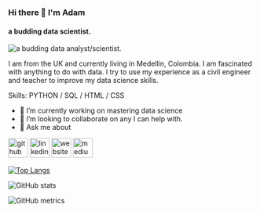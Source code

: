 ### Hi there 👋 I'm Adam
#### a budding data scientist.
![a budding data analyst/scientist.](https://arturssmirnovs.github.io/github-profile-readme-generator/images/banner.png)

I am from the UK and currently living in Medellin, Colombia. I am fascinated with anything to do with data. I try to use my experience as a civil engineer and teacher to improve my data science skills.

Skills: PYTHON / SQL / HTML / CSS

- 🔭 I’m currently working on mastering data science 
- 👯 I’m looking to collaborate on any I can help with. 
- 💬 Ask me about   


[<img src='https://cdn.jsdelivr.net/npm/simple-icons@3.0.1/icons/github.svg' alt='github' height='40'>](https://github.com/https://github.com/aharris86)  [<img src='https://cdn.jsdelivr.net/npm/simple-icons@3.0.1/icons/linkedin.svg' alt='linkedin' height='40'>](https://www.linkedin.com/in/https://www.linkedin.com/in/adam-harris86//)  [<img src='https://cdn.jsdelivr.net/npm/simple-icons@3.0.1/icons/icloud.svg' alt='website' height='40'>](https://aharris86.github.io/)  [<img src='https://cdn.jsdelivr.net/npm/simple-icons@3.0.1/icons/medium.svg' alt='medium' height='40'>](https://medium.com/@adam_harris)  

[![Top Langs](https://github-readme-stats.vercel.app/api/top-langs/?username=https://github.com/aharris86)](https://github.com/anuraghazra/github-readme-stats)

![GitHub stats](https://github-readme-stats.vercel.app/api?username=https://github.com/aharris86&show_icons=true)  

![GitHub metrics](https://metrics.lecoq.io/https://github.com/aharris86)  


